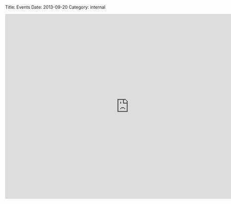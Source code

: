 Title: Events
Date: 2013-09-20
Category: internal

<iframe
src="https://www.google.com/calendar/embed?showTitle=0&amp;showNav=0&amp;showPrint=0&amp;showCalendars=0&amp;height=600&ampkst=1&amp;bgcolor=%23FFFFFF&amp;src=utexasacm%40gmail.com&amp;color=%23182C57&amp;ctz=America%2FChicago" style=" border-width:0 " width="800" height="600" frameborder="0" scrolling="no"></iframe>
